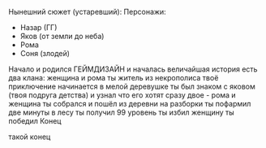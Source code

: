 Нынешний сюжет (устаревший):
Персонажи:
- Назар (ГГ)
- Яков (от земли до неба)
- Рома
- Соня (злодей)

Начало
и родился ГЕЙМДИЗАЙН и началась величайшая история
есть два клана: женщина и рома
ты житель из некрополиса
твоё приключение начинается в мелой деревушке
ты был знаком с яковом (твоя подруга детства) и узнал что его хотят сразу двое - рома и женщина
ты собрался и пошёл из деревни на разборки
ты пофармил две минуты в лесу
ты получил 99 уровень
ты избил женщину
ты победил
Конец

такой конец